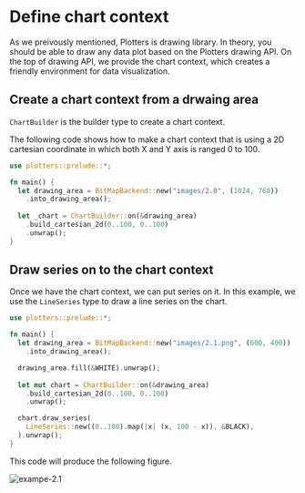# Define chart context

As we preivously mentioned, Plotters is drawing library. In theory, you should be able to draw any data plot based on the Plotters drawing API. On the top of drawing API, we provide the chart context, which creates a friendly environment for data visualization.

## Create a chart context from a drwaing area

`ChartBuilder` is the builder type to create a chart context.

The following code shows how to make a chart context that is using a 
2D cartesian coordinate in which both X and Y axis is ranged 0 to 100.

```rust
use plotters::prelude::*;

fn main() {
  let drawing_area = BitMapBackend::new("images/2.0", (1024, 768))
    .into_drawing_area();
  
  let _chart = ChartBuilder::on(&drawing_area)
    .build_cartesian_2d(0..100, 0..100)
    .unwrap();
}
```

## Draw series on to the chart context

Once we have the chart context, we can put series on it. 
In this example, we use the `LineSeries` type to draw a line series on the
chart. 

```rust
use plotters::prelude::*;

fn main() {
  let drawing_area = BitMapBackend::new("images/2.1.png", (600, 400))
    .into_drawing_area();

  drawing_area.fill(&WHITE).unwrap();
  
  let mut chart = ChartBuilder::on(&drawing_area)
    .build_cartesian_2d(0..100, 0..100)
    .unwrap();

  chart.draw_series(
    LineSeries::new((0..100).map(|x| (x, 100 - x)), &BLACK),
  ).unwrap();
}
```

This code will produce the following figure. 

![exampe-2.1](../../images/2.1.png)
